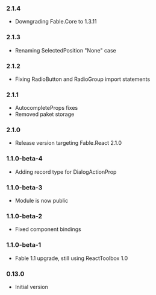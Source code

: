 ### 2.1.4

* Downgrading Fable.Core to 1.3.11

### 2.1.3

* Renaming SelectedPosition "None" case

### 2.1.2

* Fixing RadioButton and RadioGroup import statements

### 2.1.1

* AutocompleteProps fixes
* Removed paket storage

### 2.1.0

* Release version targeting Fable.React 2.1.0

### 1.1.0-beta-4

* Adding record type for DialogActionProp

### 1.1.0-beta-3

* Module is now public

### 1.1.0-beta-2

* Fixed component bindings

### 1.1.0-beta-1

* Fable 1.1 upgrade, still using ReactToolbox 1.0

### 0.13.0

* Initial version
